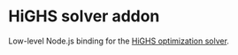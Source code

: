 # HiGHS solver addon

Low-level Node.js binding for the [HiGHS optimization solver][highs].

[highs]: https://github.com/ERGO-COde/HiGHS
